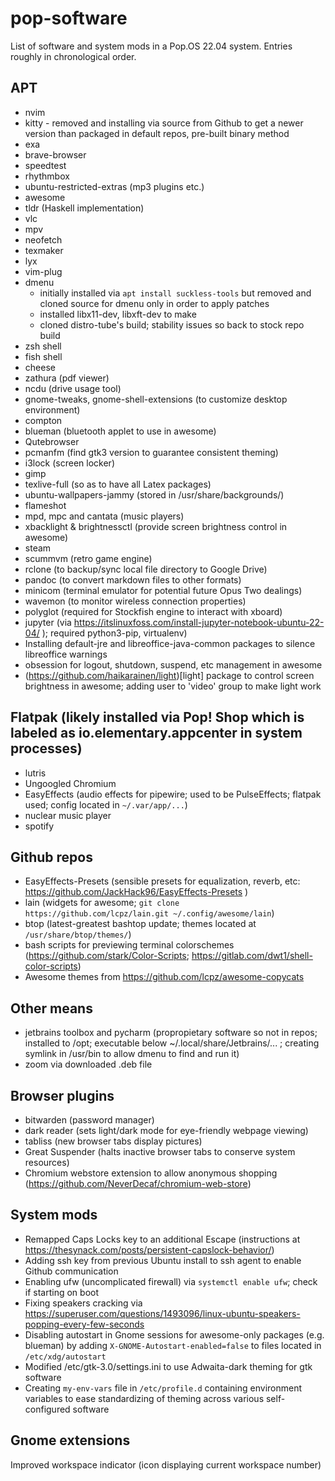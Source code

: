# pop-software

List of software and system mods in a Pop.OS 22.04 system.  Entries roughly in chronological order.



## APT
* nvim
* kitty  - removed and installing via source from Github to get a newer version than packaged in default repos, pre-built binary method
* exa
* brave-browser
* speedtest
* rhythmbox
* ubuntu-restricted-extras (mp3 plugins etc.)
* awesome
* tldr (Haskell implementation)
* vlc
* mpv
* neofetch
* texmaker
* lyx
* vim-plug
* dmenu
    * initially installed via `apt install suckless-tools` but removed and cloned source for dmenu only in order to apply patches 
    * installed libx11-dev, libxft-dev to make 
    * cloned distro-tube's build; stability issues so back to stock repo build
* zsh shell
* fish shell
* cheese
* zathura (pdf viewer)
* ncdu (drive usage tool)
* gnome-tweaks, gnome-shell-extensions (to customize desktop environment)
* compton
* blueman (bluetooth applet to use in awesome)
* Qutebrowser
* pcmanfm (find gtk3 version to guarantee consistent theming)
* i3lock (screen locker)
* gimp
* texlive-full (so as to have all Latex packages)
* ubuntu-wallpapers-jammy (stored in /usr/share/backgrounds/)
* flameshot
* mpd, mpc and cantata (music players)
* xbacklight & brightnessctl (provide screen brightness control in awesome)
* steam
* scummvm (retro game engine)
* rclone (to backup/sync local file directory to Google Drive)
* pandoc (to convert markdown files to other formats)
* minicom (terminal emulator for potential future Opus Two dealings)
* wavemon (to monitor wireless connection properties)
* polyglot (required for Stockfish engine to interact with xboard)
* jupyter (via https://itslinuxfoss.com/install-jupyter-notebook-ubuntu-22-04/ ); required python3-pip, virtualenv)
* Installing default-jre and libreoffice-java-common packages to silence libreoffice warnings
* obsession for logout, shutdown, suspend, etc management in awesome
* (https://github.com/haikarainen/light)[light] package to control screen brightness in awesome; adding user to 'video' group to make light work




## Flatpak (likely installed via Pop! Shop which is labeled as io.elementary.appcenter in system processes)
* lutris
* Ungoogled Chromium
* EasyEffects (audio effects for pipewire; used to be PulseEffects; flatpak used; config located in `~/.var/app/...`)
* nuclear music player
* spotify


## Github repos
* EasyEffects-Presets (sensible presets for equalization, reverb, etc:  https://github.com/JackHack96/EasyEffects-Presets )
* lain (widgets for awesome; `git clone https://github.com/lcpz/lain.git ~/.config/awesome/lain`)
* btop (latest-greatest bashtop update; themes located at `/usr/share/btop/themes/`)
* bash scripts for previewing terminal colorschemes (https://github.com/stark/Color-Scripts; https://gitlab.com/dwt1/shell-color-scripts)
* Awesome themes from https://github.com/lcpz/awesome-copycats




## Other means

* jetbrains toolbox and pycharm (propropietary software so not in repos; installed to /opt; executable below ~/.local/share/Jetbrains/... ; creating symlink in /usr/bin to allow dmenu to find and run it)
* zoom via downloaded .deb file


## Browser plugins
* bitwarden (password manager)
* dark reader (sets light/dark mode for eye-friendly webpage viewing)
* tabliss (new browser tabs display pictures)
* Great Suspender (halts inactive browser tabs to conserve system resources)
* Chromium webstore extension to allow anonymous shopping (https://github.com/NeverDecaf/chromium-web-store)





## System mods
* Remapped Caps Locks key to an additional Escape (instructions at https://thesynack.com/posts/persistent-capslock-behavior/)
* Adding ssh key from previous Ubuntu install to ssh agent to enable Github communication
* Enabling ufw (uncomplicated firewall) via `systemctl enable ufw`; check if starting on boot
* Fixing speakers cracking via https://superuser.com/questions/1493096/linux-ubuntu-speakers-popping-every-few-seconds
* Disabling autostart in Gnome sessions for awesome-only packages (e.g. blueman) by adding `X-GNOME-Autostart-enabled=false` to files located in `/etc/xdg/autostart`
* Modified /etc/gtk-3.0/settings.ini to use Adwaita-dark theming for gtk software
* Creating `my-env-vars` file in `/etc/profile.d` containing environment variables to ease standardizing of theming across various self-configured software


## Gnome extensions
Improved workspace indicator (icon displaying current workspace number)




